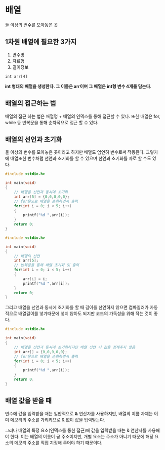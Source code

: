 # 배열
둘 이상의 변수를 모아놓은 곳

## 1차원 배열에 필요한 3가지
1. 변수명
2. 자료형
3. 길이정보

`` int arr[4] ``

**int 형태의 배열을 생성한다. 그 이름은 arr이며 그 배열은 int형 변수 4개를 담는다.**

## 배열의 접근하는 법
배열의 접근 하는 법은 배열명 + 배열의 인덱스를 통해 접근할 수 있다.
또한 배열은 for, while 등 반복문을 통해 순차적으로 접근 할 수 있다.

## 배열의 선언과 초기화
둘 이상의 변수를 모아놓은 곳이라고 하지만 배열도 엄연히 변수로써 작동된다. 그렇기에 배열또한 변수처럼 선언과 초기화를 할 수 있으며 선언과 초기화를 따로 할 수도 있다.

```C
#include <stdio.h>

int main(void)
{
    // 배열을 선언과 동시에 초기화
    int arr[5] = {0,0,0,0,0};
    // for문으로 배열을 순회하면서 출력
    for(int i = 0; i < 5; i++)
    {
        printf("%d ",arr[i]);
    }    
    return 0;
}
```
```c
#include <stdio.h>

int main(void)
{
    // 배열의 선언
    int arr[5];
    // 반복문을 통해 배열 초기화 및 출력
    for(int i = 0; i < 5; i++)
    {
        arr[i] = i;
        printf("%d ",arr[i]);
    }
    return 0;
}
```

그리고 배열을 선언과 동시에 초기화를 할 때 길이를 선언하지 않으면 컴파일러가 자동적으로 배열길이를 넣기때문에 넣지 않아도 되지만 코드의 가독성을 위해 적는 것이 좋다.
```c
#include <stdio.h>

int main(void)
{
    // 배열을 선언과 동시에 초기화하지만 배열 선언 시 값을 정해주지 않음
    int arr[] = {0,0,0,0,0};
    // for문으로 배열을 순회하면서 출력
    for(int i = 0; i < 5; i++)
    {
        printf("%d ",arr[i]);
    }    
    return 0;
}
```

## 배열 값을 받을 때
변수에 값을 입력받을 때는 일반적으로 **&** 연산자를 사용하지만, 배열의 이름 자체는 이미 메모리의 주소를 가리키므로 & 없이 값을 입력받는다.

그러나 배열의 특정 요소(인덱스를 통한 접근)에 값을 입력받을 때는 & 연산자를 사용해야 한다. 이는 배열의 이름이 곧 주소이지만, 개별 요소는 주소가 아니기 때문에 해당 요소의 메모리 주소를 직접 지정해 주어야 하기 때문이다.
